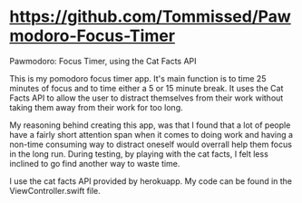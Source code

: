 # https://github.com/Tommissed/Pawmodoro-Focus-Timer
Pawmodoro: Focus Timer, using the Cat Facts API

This is my pomodoro focus timer app. It's main function is to time 25 minutes of focus and to time either a 5 or 15 minute break. It uses the Cat Facts API to allow the user to distract themselves from their work without taking them away from their work for too long.

My reasoning behind creating this app, was that I found that a lot of people have a fairly short attention span when it comes to doing work and having a non-time consuming way to distract oneself would overrall help them focus in the long run. During testing, by playing with the cat facts, I felt less inclined to go find another way to waste time. 

I use the cat facts API provided by herokuapp. My code can be found in the ViewController.swift file.
